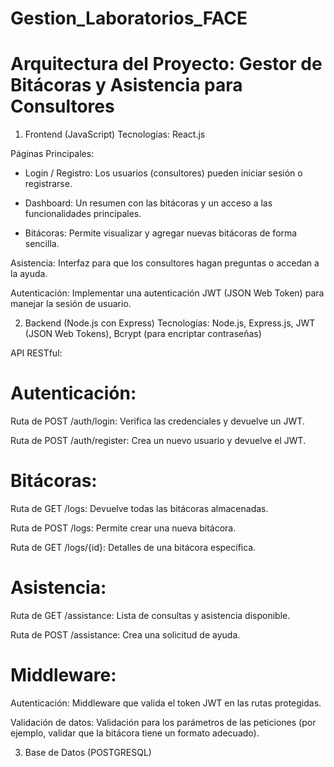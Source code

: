 # Gestion_Laboratorios_FACE

# Arquitectura del Proyecto: Gestor de Bitácoras y Asistencia para Consultores
1. Frontend (JavaScript)
Tecnologías: React.js 

Páginas Principales:

- Login / Registro: Los usuarios (consultores) pueden iniciar sesión o registrarse.

- Dashboard: Un resumen con las bitácoras y un acceso a las funcionalidades principales.

- Bitácoras: Permite visualizar y agregar nuevas bitácoras de forma sencilla.

Asistencia: Interfaz para que los consultores hagan preguntas o accedan a la ayuda.

Autenticación: Implementar una autenticación JWT (JSON Web Token) para manejar la sesión de usuario.

2. Backend (Node.js con Express)
Tecnologías: Node.js, Express.js, JWT (JSON Web Tokens), Bcrypt (para encriptar contraseñas)

API RESTful:

# Autenticación:

Ruta de POST /auth/login: Verifica las credenciales y devuelve un JWT.

Ruta de POST /auth/register: Crea un nuevo usuario y devuelve el JWT.

# Bitácoras:

Ruta de GET /logs: Devuelve todas las bitácoras almacenadas.

Ruta de POST /logs: Permite crear una nueva bitácora.

Ruta de GET /logs/{id}: Detalles de una bitácora específica.

# Asistencia:

Ruta de GET /assistance: Lista de consultas y asistencia disponible.

Ruta de POST /assistance: Crea una solicitud de ayuda.


# Middleware:

Autenticación: Middleware que valida el token JWT en las rutas protegidas.

Validación de datos: Validación para los parámetros de las peticiones (por ejemplo, validar que la bitácora tiene un formato adecuado).

3. Base de Datos (POSTGRESQL)
